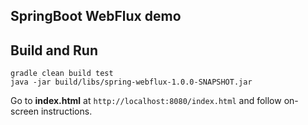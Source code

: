 ## SpringBoot WebFlux demo

## Build and Run
```
gradle clean build test
java -jar build/libs/spring-webflux-1.0.0-SNAPSHOT.jar
```
Go to __index.html__ at ``http://localhost:8080/index.html`` and follow on-screen instructions.
